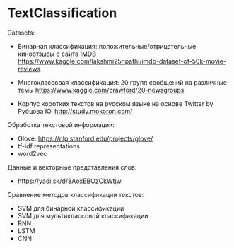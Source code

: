 # TextClassification
Datasets:
* Бинарная классификация: положительные/отрицательные киноотзывы с сайта IMDB 
https://www.kaggle.com/lakshmi25npathi/imdb-dataset-of-50k-movie-reviews

* Многоклассовая классификация: 20 групп сообщений на различные темы
https://www.kaggle.com/crawford/20-newsgroups

* Корпус коротких текстов на русском языке на основе Twitter by Рубцова Ю.
http://study.mokoron.com/

Обработка текстовой информации:
* Glove: https://nlp.stanford.edu/projects/glove/
* tf-idf representations
* word2vec

Данные и векторные представления слов:
* https://yadi.sk/d/8AoxEBOzCkWtjw

Сравнение методов классификации текстов:
* SVM для бинарной классификации 
* SVM для мультиклассовой классификации
* RNN
* LSTM
* CNN

